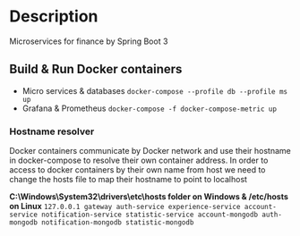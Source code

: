 # Description
Microservices for finance by Spring Boot 3

## Build & Run Docker containers
- Micro services & databases
`docker-compose --profile db --profile ms up`
- Grafana & Prometheus
`docker-compose -f docker-compose-metric up`

### Hostname resolver
Docker containers communicate by Docker network and use their hostname in docker-compose to resolve their own container address.
In order to access to docker containers by their own name from host we need to change the hosts file to map their hostname to point to localhost

****C:\Windows\System32\drivers\etc\hosts folder on Windows & /etc/hosts on Linux****
`127.0.0.1 gateway auth-service experience-service account-service notification-service statistic-service account-mongodb auth-mongodb notification-mongodb statistic-mongodb`
